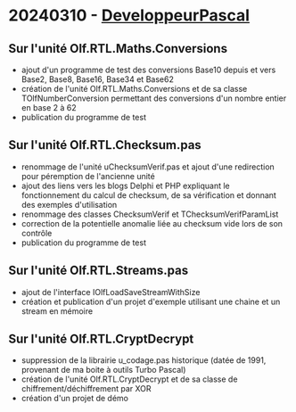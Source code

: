 # 20240310 - [DeveloppeurPascal](https://github.com/DeveloppeurPascal)

## Sur l'unité Olf.RTL.Maths.Conversions

* ajout d'un programme de test des conversions Base10 depuis et vers Base2, Base8, Base16, Base34 et Base62
* création de l'unité Olf.RTL.Maths.Conversions et de sa classe TOlfNumberConversion permettant des conversions d'un nombre entier en base 2 à 62
* publication du programme de test

## Sur l'unité Olf.RTL.Checksum.pas

* renommage de l'unité uChecksumVerif.pas et ajout d'une redirection pour péremption de l'ancienne unité
* ajout des liens vers les blogs Delphi et PHP expliquant le fonctionnement du calcul de checksum, de sa vérification et donnant des exemples d'utilisation
* renommage des classes ChecksumVerif et TChecksumVerifParamList
* correction de la potentielle anomalie liée au checksum vide lors de son contrôle
* publication du programme de test

## Sur l'unité Olf.RTL.Streams.pas

* ajout de l'interface IOlfLoadSaveStreamWithSize
* création et publication d'un projet d'exemple utilisant une chaine et un stream en mémoire

## Sur l'unité Olf.RTL.CryptDecrypt

* suppression de la librairie u_codage.pas historique (datée de 1991, provenant de ma boite à outils Turbo Pascal)
* création de l'unité Olf.RTL.CryptDecrypt et de sa classe de chiffrement/déchiffrement par XOR
* création d'un projet de démo

